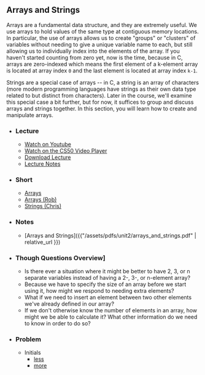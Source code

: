 
## Arrays and Strings

Arrays are a fundamental data structure, and they are extremely useful. We use arrays to hold values of the same type at contiguous memory locations. In particular, the use of arrays allows us to create "groups" or "clusters" of variables without needing to give a unique variable name to each, but still allowing us to individually index into the elements of the array. If you haven't started counting from zero yet, now is the time, because in C, arrays are zero-indexed which means the first element of a k-element array is located at array index `0` and the last element is located at array index `k-1`. 

Strings are a special case of arrays -- in C, a string is an array of characters (more modern programming languages have strings as their own data type related to but distinct from characters). Later in the course, we'll examine this special case a bit further, but for now, it suffices to group and discuss arrays and strings together. In this section, you will learn how to create and manipulate arrays.

- ### Lecture 
  - [Watch on Youtube](https://www.youtube.com/embed/IJNPHorTqQs?start=3597&end=5377)
  - [Watch on the CS50 Video Player](https://video.cs50.net/2017/fall/lectures/2?t=59m57s)
  - [Download Lecture](http://cdn.cs50.net/2017/fall/lectures/2/lecture2-720p.mp4?download)
  - [Lecture Notes](https://docs.cs50.net/2017/fall/notes/2/lecture2.html#strings-arrays)

- ### Short
  - [Arrays](https://www.youtube.com/embed/K1yC1xshF40)
  - [Arrays (Rob)](https://www.youtube.com/embed/7mOJN1c1JEo)
  - [Strings (Chris)](https://www.youtube.com/embed/z3j-gK1u6Kg)

- ### Notes
  - [Arrays and Strings]({{"/assets/pdfs/unit2/arrays_and_strings.pdf" | relative_url }})

- ### Though Questions Overview]
  - Is there ever a situation where it might be better to have 2, 3, or n separate variables instead of having a 2-, 3-, or n-element array?
  - Because we have to specify the size of an array before we start using it, how might we respond to needing extra elements?
  - What if we need to insert an element between two other elements we've already defined in our array? 
  - If we don't otherwise know the number of elements in an array, how might we be able to calculate it? What other information do we need to know in order to do so?

- ### Problem
  - Initials
    - [less](http://docs.cs50.net/2018/ap/problems/initials/less/initials.html)
    - [more](http://docs.cs50.net/2018/ap/problems/initials/more/initials.html)
